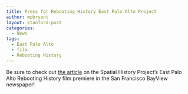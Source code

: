 ```yaml
---
title: Press for Rebooting History East Palo Alto Project
author: mpbryant
layout: stanford-post
categories:
  - News
tags:
  - East Palo Alto
  - film
  - Rebooting History
---
```

Be sure to check out <a href="http://sfbayview.com/2013/east-palo-alto-youth-grow-leadership-roots/" target="_blank">the article</a> on the Spatial History Project&#8217;s East Palo Alto Rebooting History film premiere in the San Francisco BayView newspaper!
